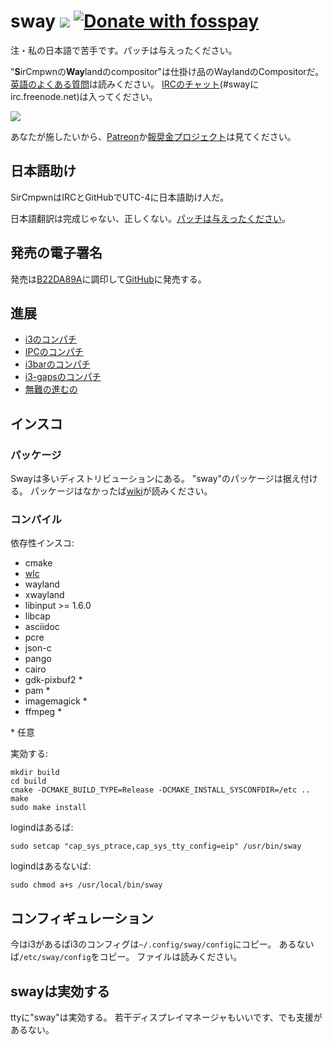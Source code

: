 # sway [![](https://api.travis-ci.org/SirCmpwn/sway.svg)](https://travis-ci.org/SirCmpwn/sway) [![Donate with fosspay](https://drewdevault.com/donate/static/donate-with-fosspay.png)](https://drewdevault.com/donate?project=4)

注・私の日本語で苦手です。パッチは与えったください。

"**S**irCmpwnの**Way**landのcompositor"は仕掛け品のWaylandのCompositorだ。
[英語のよくある質問](https://github.com/SirCmpwn/sway/wiki)は読みください。
[IRCのチャット](http://webchat.freenode.net/?channels=sway&uio=d4)(#swayにirc.freenode.net)は入ってください。

[![](https://sr.ht/ICd5.png)](https://sr.ht/ICd5.png)

あなたが施したいから、[Patreon](https://patreon.com/sircmpwn)か[報奨金プロジェクト](https://github.com/SirCmpwn/sway/issues/986)は見てください。

## 日本語助け

SirCmpwnはIRCとGitHubでUTC-4に日本語助け人だ。

日本語翻訳は完成じゃない、正しくない。[パッチは与えったください](https://github.com/SirCmpwn/sway/issues/1318)。

## 発売の電子署名

発売は[B22DA89A](http://pgp.mit.edu/pks/lookup?op=vindex&search=0x52CB6609B22DA89A)に調印して[GitHub](https://github.com/SirCmpwn/sway/releases)に発売する。

## 進展

- [i3のコンパチ](https://github.com/SirCmpwn/sway/issues/2)
- [IPCのコンパチ](https://github.com/SirCmpwn/sway/issues/98)
- [i3barのコンパチ](https://github.com/SirCmpwn/sway/issues/343)
- [i3-gapsのコンパチ](https://github.com/SirCmpwn/sway/issues/307)
- [無難の進むの](https://github.com/SirCmpwn/sway/issues/984)

## インスコ

### パッケージ

Swayは多いディストリビューションにある。
"sway"のパッケージは据え付ける。
パッケージはなかったば[wiki](https://github.com/SirCmpwn/sway/wiki/Unsupported-packages)が読みください。

### コンパイル

依存性インスコ:

* cmake
* [wlc](https://github.com/Cloudef/wlc)
* wayland
* xwayland
* libinput >= 1.6.0
* libcap
* asciidoc
* pcre
* json-c
* pango
* cairo
* gdk-pixbuf2 *
* pam *
* imagemagick *
* ffmpeg *

\* 任意

実効する:

    mkdir build
    cd build
    cmake -DCMAKE_BUILD_TYPE=Release -DCMAKE_INSTALL_SYSCONFDIR=/etc ..
    make
    sudo make install

logindはあるば:

    sudo setcap "cap_sys_ptrace,cap_sys_tty_config=eip" /usr/bin/sway

logindはあるないば:

    sudo chmod a+s /usr/local/bin/sway

## コンフィギュレーション

今はi3があるばi3のコンフィグは`~/.config/sway/config`にコピー。
あるないば`/etc/sway/config`をコピー。
ファイルは読みください。

## swayは実効する

ttyに"sway"は実効する。
若干ディスプレイマネージャもいいです、でも支援があるない。
